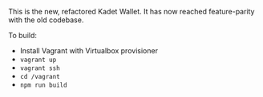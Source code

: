 This is the new, refactored Kadet Wallet. It has now reached feature-parity with the old codebase.

To build:

- Install Vagrant with Virtualbox provisioner
- `vagrant up`
- `vagrant ssh`
- `cd /vagrant`
- `npm run build`
